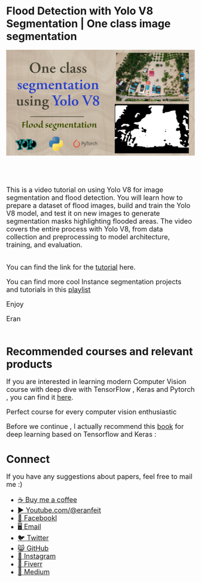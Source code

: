 # Flood Detection with Yolo V8 Segmentation | One class image segmentation
<p align="center">
  <img width="800" src="YoloV8-One class segmentation  using Yolo V8.png" "image">
</p>

##
<br/><br/> 

<font size= "4" >
This is a video tutorial on using Yolo V8 for image segmentation and flood detection. You will learn how to prepare a dataset of flood images, build and train the Yolo V8 model, and test it on new images to generate segmentation masks highlighting flooded areas. The video covers the entire process with Yolo V8, from data collection and preprocessing to model architecture, training, and evaluation.
<br/><br/> 

You can find the link for the [tutorial](https://youtu.be/diZj_nPVLkE) here. 

You can find more cool Instance segmentation projects and tutorials in this  [playlist](https://www.youtube.com/playlist?list=PLdkryDe59y4Y24C9LW1AjffKmgGUyaInz)


Enjoy

Eran
<br/><br/> 

</font>

# Recommended courses and relevant products 
<font size= "4" >

If you are interested in learning modern Computer Vision course with deep dive with TensorFlow , Keras and Pytorch , you can find it [here](http://bit.ly/3HeDy1V).

Perfect course for every computer vision enthusiastic

Before we continue , I actually recommend this [book](https://amzn.to/3STWZ2N) for deep learning based on Tensorflow and Keras : 



</font>

# Connect

<font size= "4" >
If you have any suggestions about papers, feel free to mail me :)

- [☕ Buy me a coffee](https://ko-fi.com/eranfeit)
- [▶️ Youtube.com/@eranfeit](https://www.youtube.com/channel/UCTiWJJhaH6BviSWKLJUM9sg)
- [🐙 Facebookl](https://www.facebook.com/groups/3080601358933585)
- [🖥️ Email](mailto:feitgemel@gmail.com)
- [🐦 Twitter](https://twitter.com/eran_feit )
- [😸 GitHub](https://github.com/feitgemel)
- [📸 Instagram](https://www.instagram.com/eran_feit/)
- [🤝 Fiverr ](https://www.fiverr.com/s/mB3Pbb)
- [📝 Medium ](https://medium.com/@feitgemel)


</font>


